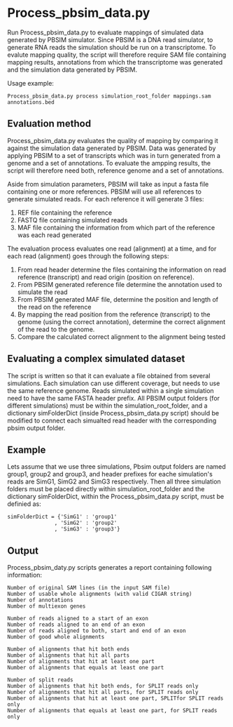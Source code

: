 # Process_pbsim_data.py
Run Process_pbsim_data.py to evaluate mappings of simulated data generated by PBSIM simulator. Since PBSIM is a DNA read simulator, to generate RNA reads the simulation should be run on a transcriptome. To evalute mapping quality, the script will therefore require SAM file containing mapping results, annotations from which the transcriptome was generated and the simulation data generated by PBSIM.

Usage example:
 
    Process_pbsim_data.py process simulation_root_folder mappings.sam annotations.bed

## Evaluation method
Process_pbsim_data.py evaluates the quality of mapping by comparing it against the simulation data generated by PBSIM. Data was generated by applying PBSIM to a set of transcripts which was in turn generated from a genome and a set of annotations. To evaluate the ampping results, the script will therefore need both, reference genome and a set of annotations.

Aside from simulation parameters, PBSIM will take as input a fasta file containing one or more references. PBSIM will use all references to generate simulated reads. For each reference it will generate 3 files:
1. REF file containing the reference
2. FASTQ file containing simulated reads
3. MAF file containing the information from which part of the reference was each read generated

The evaluation process evaluates one read (alignment) at a time, and for each read (alignment) goes through the following steps:
1. From read header determine the files containing the information on read reference (transcript) and read origin (position on reference).
2. From PBSIM generated reference file determine the annotation used to simulate the read
3. From PBSIM generated MAF file, determine the position and length of the read on the reference
4. By mapping the read position from the reference (transcript) to the genome (using the correct annotation), determine the correct alignment of the read to the genome.
5. Compare the calculated correct alignment to the alignment being tested

## Evaluating a complex simulated dataset
The script is written so that it can evaluate a file obtained from several simulations. Each simulation can use different coverage, but needs to use the same reference genome. Reads simulated within a single simulation need to have the same FASTA header prefix. All PBSIM output folders (for different simulations) must be within the simulation_root_folder, and a dictionary simFolderDict (inside Process_pbsim_data.py script) should be modified to connect each simualted read header with the corresponding pbsim output folder.

## Example
Lets assume that we use three simulations, Pbsim output folders are named group1, group2 and group3, and header prefixes for eache simulation's reads are SimG1, SimG2 and SimG3 respectively.
Then all three simulation folders must be placed directly within simulation_root_folder and the dictionary simFolderDict, within the Process_pbsim_data.py script, must be definied as:

    simFolderDict = {'SimG1' : 'group1'
                   , 'SimG2' : 'group2'
                   , 'SimG3' : 'group3'}

## Output
Process_pbsim_daty.py scripts generates a report containing following information:

    Number of original SAM lines (in the input SAM file)
    Number of usable whole alignments (with valid CIGAR string)
    Number of annotations
    Number of multiexon genes

    Number of reads aligned to a start of an exon
    Number of reads aligned to an end of an exon
    Number of reads aligned to both, start and end of an exon
    Number of good whole alignments

    Number of alignments that hit both ends
    Number of alignments that hit all parts
    Number of alignments that hit at least one part
    Number of alignments that equals at least one part

    Number of split reads
    Number of alignments that hit both ends, for SPLIT reads only
    Number of alignments that hit all parts, for SPLIT reads only
    Number of alignments that hit at least one part, SPLITfor SPLIT reads only
    Number of alignments that equals at least one part, for SPLIT reads only
